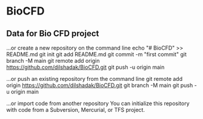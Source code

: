 # BioCFD
## Data for Bio CFD project

…or create a new repository on the command line
echo "# BioCFD" >> README.md
git init
git add README.md
git commit -m "first commit"
git branch -M main
git remote add origin https://github.com/dilshadak/BioCFD.git
git push -u origin main

…or push an existing repository from the command line
git remote add origin https://github.com/dilshadak/BioCFD.git
git branch -M main
git push -u origin main

…or import code from another repository
You can initialize this repository with code from a Subversion, Mercurial, or TFS project.
